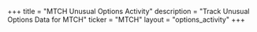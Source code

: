 +++
title = "MTCH Unusual Options Activity"
description = "Track Unusual Options Data for MTCH"
ticker = "MTCH"
layout = "options_activity"
+++

